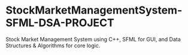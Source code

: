 # StockMarketManagementSystem-SFML-DSA-PROJECT
Stock Market Management System using C++, SFML for GUI, and Data Structures &amp; Algorithms for core logic.
